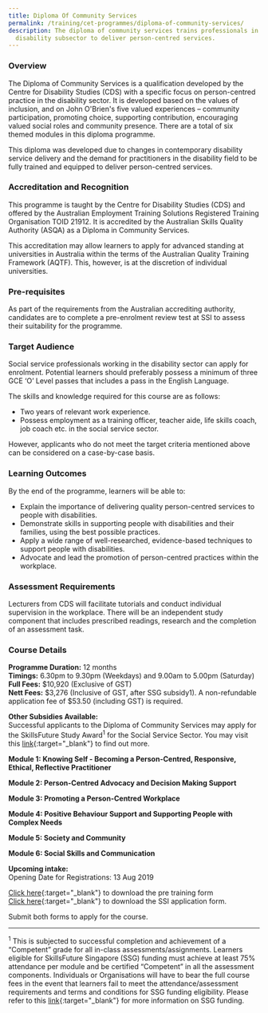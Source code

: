 ```yaml
---
title: Diploma Of Community Services
permalink: /training/cet-programmes/diploma-of-community-services/
description: The diploma of community services trains professionals in the
  disability subsector to deliver person-centred services.
---
```

### **Overview**

The Diploma of Community Services is a qualification developed by the Centre for Disability Studies (CDS) with a specific focus on person-centred practice in the disability sector. It is developed based on the values of inclusion, and on John O'Brien's five valued experiences – community participation, promoting choice, supporting contribution, encouraging valued social roles and community presence. There are a total of six themed modules in this diploma programme.  
  
This diploma was developed due to changes in contemporary disability service delivery and the demand for practitioners in the disability field to be fully trained and equipped to deliver person-centred services.

### **Accreditation and Recognition**

This programme is taught by the Centre for Disability Studies (CDS) and offered by the Australian Employment Training Solutions Registered Training Organisation TOID 21912. It is accredited by the Australian Skills Quality Authority (ASQA) as a Diploma in Community Services.  
  
This accreditation may allow learners to apply for advanced standing at universities in Australia within the terms of the Australian Quality Training Framework (AQTF). This, however, is at the discretion of individual universities.

### **Pre-requisites**

As part of the requirements from the Australian accrediting authority, candidates are to complete a pre-enrolment review test at SSI to assess their suitability for the programme.

### **Target Audience**

Social service professionals working in the disability sector can apply for enrolment. Potential learners should preferably possess a minimum of three GCE ‘O’ Level passes that includes a pass in the English Language.  
  
The skills and knowledge required for this course are as follows:

-   Two years of relevant work experience.
-   Possess employment as a training officer, teacher aide, life skills coach, job coach etc. in the social service sector.

However, applicants who do not meet the target criteria mentioned above can be considered on a case-by-case basis.

### **Learning Outcomes**

By the end of the programme, learners will be able to:

-   Explain the importance of delivering quality person-centred services to people with disabilities.
-   Demonstrate skills in supporting people with disabilities and their families, using the best possible practices.
-   Apply a wide range of well-researched, evidence-based techniques to support people with disabilities.
-   Advocate and lead the promotion of person-centred practices within the workplace.

### **Assessment Requirements**

Lecturers from CDS will facilitate tutorials and conduct individual supervision in the workplace. There will be an independent study component that includes prescribed readings, research and the completion of an assessment task.

### **Course Details**

**Programme Duration:** 12 months  
**Timings:** 6.30pm to 9.30pm (Weekdays) and 9.00am to 5.00pm (Saturday)  
**Full Fees:** $10,920 (Exclusive of GST)  
**Nett Fees:**  $3,276 (Inclusive of GST, after SSG subsidy1). A non-refundable application fee of $53.50 (including GST) is required.  
  
**Other Subsidies Available:**  
Successful applicants to the Diploma of Community Services may apply for the SkillsFuture Study Award<sup>1</sup>  for the Social Service Sector. You may visit this  [link](http://www.skillsfuture.sg/studyawards/){:target="_blank"}     to find out more.  
  
**Module 1: Knowing Self - Becoming a Person-Centred, Responsive, Ethical, Reflective Practitioner**
  
**Module 2: Person-Centred Advocacy and Decision Making Support**
  
**Module 3: Promoting a Person-Centred Workplace**
  
**Module 4: Positive Behaviour Support and Supporting People with Complex Needs**
  
**Module 5: Society and Community**
  
**Module 6: Social Skills and Communication**  
  
**Upcoming intake:**  
Opening Date for Registrations: 13 Aug 2019  
  
[Click here](/images/faq/DOC-1-Pre-Training-Review-_CERT-III-Above-v3-0-F.pdf){:target="_blank"}   to download the pre training form  
[Click here](/images/faq/DCS-Application-Form.pdf){:target="_blank"}     to download the SSI application form.  
  
Submit both forms to apply for the course.  

----------

<sup>1</sup>  This is subjected to successful completion and achievement of a “Competent” grade for all in-class assessments/assignments. Learners eligible for SkillsFuture Singapore (SSG) funding must achieve at least 75% attendance per module and be certified “Competent” in all the assessment components. Individuals or Organisations will have to bear the full course fees in the event that learners fail to meet the attendance/assessment requirements and terms and conditions for SSG funding eligibility. Please refer to this [link](http://www.skillsconnect.gov.sg/){:target="_blank"}    for more information on SSG funding.